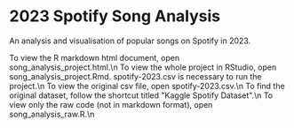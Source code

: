# 2023 Spotify Song Analysis
 An analysis and visualisation of popular songs on Spotify in 2023.

To view the R markdown html document, open song_analysis_project.html.\n
To view the whole project in RStudio, open song_analysis_project.Rmd. spotify-2023.csv is necessary to run the project.\n
To view the original csv file, open spotify-2023.csv.\n
To find the original dataset, follow the shortcut titled "Kaggle Spotify Dataset".\n
To view only the raw code (not in markdown format), open song_analysis_raw.R.\n
